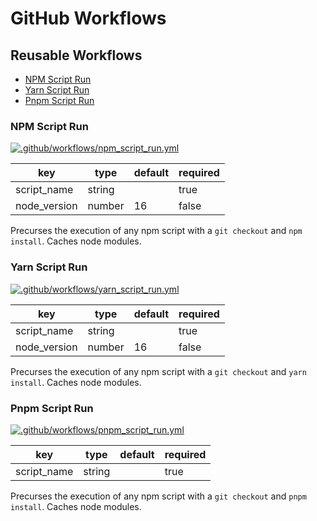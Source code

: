 # GitHub Workflows

## Reusable Workflows

- [NPM Script Run](#npm_script_run)
- [Yarn Script Run](#yarn_script_run)
- [Pnpm Script Run](#pnpm_script_run)

### NPM Script Run <a name="npm_script_run"></a>

[![.github/workflows/npm_script_run.yml](https://github.com/MatthewZito/.github/actions/workflows/npm_script_run.yml/badge.svg)](https://github.com/MatthewZito/.github/actions/workflows/npm_script_run.yml)

| key          | type   | default | required |
|--------------|--------|---------|----------|
| script_name  | string |         | true     |
| node_version | number | 16      | false    |

Precurses the execution of any npm script with a `git checkout` and `npm install`. Caches node modules.

### Yarn Script Run <a name="yarn_script_run"></a>

[![.github/workflows/yarn_script_run.yml](https://github.com/MatthewZito/.github/actions/workflows/yarn_script_run.yml/badge.svg)](https://github.com/MatthewZito/.github/actions/workflows/yarn_script_run.yml)

| key          | type   | default | required |
|--------------|--------|---------|----------|
| script_name  | string |         | true     |
| node_version | number | 16      | false    |

Precurses the execution of any npm script with a `git checkout` and `yarn install`. Caches node modules.

### Pnpm Script Run <a name="pnpm_script_run"></a>

[![.github/workflows/pnpm_script_run.yml](https://github.com/MatthewZito/.github/actions/workflows/pnpm_script_run.yml/badge.svg)](https://github.com/MatthewZito/.github/actions/workflows/pnpm_script_run.yml)

| key          | type   | default | required |
|--------------|--------|---------|----------|
| script_name  | string |         | true     |

Precurses the execution of any npm script with a `git checkout` and `pnpm install`. Caches node modules.

